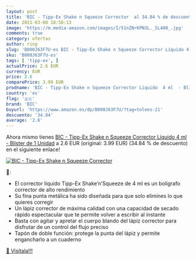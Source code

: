 ```yaml
---
layout: post
title: 'BIC - Tipp-Ex Shake n Squeeze Corrector  al 34.84 % de descuento'
date: 2021-03-08 18:58:13
image: 'https://m.media-amazon.com/images/I/51nZNrKPN3L._SL400_.jpg'
comments: true
category: ofertas
author: ring
slug: 'B000J63F7U-es BIC - Tipp-Ex Shake n Squeeze Corrector Líquido 4 ml -...'
sku: 'B000J63F7U-es'
tags: [ 'tipp-ex', ]
actualPrice: 2.6 EUR
currency: EUR
price: 2.6
comparePrice: 3.99 EUR
prodname: 'BIC - Tipp-Ex Shake n Squeeze Corrector Líquido  4 ml  - Blíster de 1 Unidad'
country: 'es'
flag: '🇪🇸'
brand: 'BIC'
buyurl: 'https://www.amazon.es/dp/B000J63F7U/?tag=tolees-21'
descuento: '34.84'
average: '2.6'
---
```


Ahora mismo tienes [BIC - Tipp-Ex Shake n Squeeze Corrector Líquido  4 ml  - Blíster de 1 Unidad](https://www.amazon.es/dp/B000J63F7U/?tag=tolees-21) a 2.6 EUR (original: 3.99 EUR) (34.84 %  de descuento) en el siguiente enlace!

[![BIC - Tipp-Ex Shake n Squeeze Corrector ](https://m.media-amazon.com/images/I/51nZNrKPN3L._SL400_.jpg)](https://www.amazon.es/dp/B000J63F7U/?tag=tolees-21)

🔎:

- El corrector líquido Tipp-Ex Shake’n’Squeeze de 4 ml es un bolígrafo corrector de alto rendimiento
- Su fina punta metálica ha sido diseñada para que solo elimines lo que quieres corregir
- Un lápiz corrector de máxima calidad con una capacidad de secado rápido espectacular que te permite volver a escribir al instante
- Basta con agitar y apretar el cuerpo blando del lápiz corrector para disfrutar de un control del flujo preciso
- Tapón de doble función: protege la punta del lápiz y permite engancharlo a un cuaderno

[🛒 Visítala!!!](https://www.amazon.es/dp/B000J63F7U/?tag=tolees-21)
